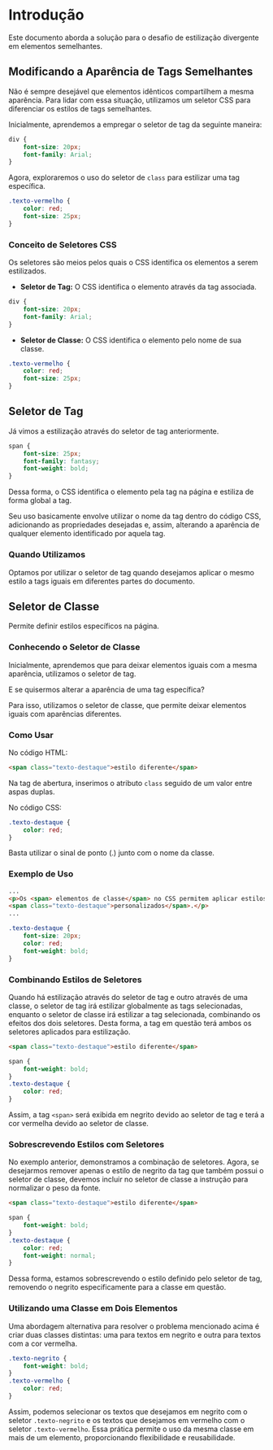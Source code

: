 # Introdução

Este documento aborda a solução para o desafio de estilização divergente em elementos semelhantes.

## Modificando a Aparência de Tags Semelhantes

Não é sempre desejável que elementos idênticos compartilhem a mesma aparência. Para lidar com essa situação, utilizamos um seletor CSS para diferenciar os estilos de tags semelhantes.

Inicialmente, aprendemos a empregar o seletor de tag da seguinte maneira:

```css
div {
    font-size: 20px;
    font-family: Arial;
}
```

Agora, exploraremos o uso do seletor de `class` para estilizar uma tag específica.

```css
.texto-vermelho {
    color: red;
    font-size: 25px;
}
```

### Conceito de Seletores CSS

Os seletores são meios pelos quais o CSS identifica os elementos a serem estilizados.

- **Seletor de Tag:** O CSS identifica o elemento através da tag associada.

```css
div {
    font-size: 20px;
    font-family: Arial;
}
```

- **Seletor de Classe:** O CSS identifica o elemento pelo nome de sua classe.

```css
.texto-vermelho {
    color: red;
    font-size: 25px;
}
```

## Seletor de Tag

Já vimos a estilização através do seletor de tag anteriormente.

```css
span {
    font-size: 25px;
    font-family: fantasy;
    font-weight: bold;
}
```

Dessa forma, o CSS identifica o elemento pela tag na página e estiliza de forma global a tag.

Seu uso basicamente envolve utilizar o nome da tag dentro do código CSS, adicionando as propriedades desejadas e, assim, alterando a aparência de qualquer elemento identificado por aquela tag.

### Quando Utilizamos

Optamos por utilizar o seletor de tag quando desejamos aplicar o mesmo estilo a tags iguais em diferentes partes do documento.

## Seletor de Classe

Permite definir estilos específicos na página.

### Conhecendo o Seletor de Classe 

Inicialmente, aprendemos que para deixar elementos iguais com a mesma aparência, utilizamos o seletor de tag.

E se quisermos alterar a aparência de uma tag específica?

Para isso, utilizamos o seletor de classe, que permite deixar elementos iguais com aparências diferentes.

### Como Usar

No código HTML:

```html
<span class="texto-destaque">estilo diferente</span>
```

Na tag de abertura, inserimos o atributo `class` seguido de um valor entre aspas duplas.

No código CSS:

```css
.texto-destaque {
    color: red;
}
```

Basta utilizar o sinal de ponto (.) junto com o nome da classe.

### Exemplo de Uso

```html
...
<p>Os <span> elementos de classe</span> no CSS permitem aplicar estilos 
<span class="texto-destaque">personalizados</span>.</p>
...
```

```css
.texto-destaque {
    font-size: 20px;
    color: red;
    font-weight: bold;
}
```

### Combinando Estilos de Seletores

Quando há estilização através do seletor de tag e outro através de uma classe, o seletor de tag irá estilizar globalmente as tags selecionadas, enquanto o seletor de classe irá estilizar a tag selecionada, combinando os efeitos dos dois seletores. Desta forma, a tag em questão terá ambos os seletores aplicados para estilização.

```html
<span class="texto-destaque">estilo diferente</span>
```

```css
span {
    font-weight: bold;
}
.texto-destaque {
    color: red;
}
```

Assim, a tag `<span>` será exibida em negrito devido ao seletor de tag e terá a cor vermelha devido ao seletor de classe.

### Sobrescrevendo Estilos com Seletores

No exemplo anterior, demonstramos a combinação de seletores. Agora, se desejarmos remover apenas o estilo de negrito da tag que também possui o seletor de classe, devemos incluir no seletor de classe a instrução para normalizar o peso da fonte.

```html
<span class="texto-destaque">estilo diferente</span>
```

```css
span {
    font-weight: bold;
}
.texto-destaque {
    color: red;
    font-weight: normal;
}
```

Dessa forma, estamos sobrescrevendo o estilo definido pelo seletor de tag, removendo o negrito especificamente para a classe em questão.

### Utilizando uma Classe em Dois Elementos

Uma abordagem alternativa para resolver o problema mencionado acima é criar duas classes distintas: uma para textos em negrito e outra para textos com a cor vermelha.

```css
.texto-negrito {
    font-weight: bold;
}
.texto-vermelho {
    color: red;
}
```

Assim, podemos selecionar os textos que desejamos em negrito com o seletor 
`.texto-negrito` e os textos que desejamos em vermelho com o seletor `.texto-vermelho`. 
Essa prática permite o uso da mesma classe em mais de um elemento, proporcionando flexibilidade e reusabilidade.

